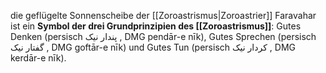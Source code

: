 die geflügelte Sonnenscheibe der [[Zoroastrismus|Zoroastrier]]
Faravahar ist ein **Symbol der drei Grundprinzipien des [[Zoroastrismus]]**: Gutes Denken (persisch پندار نیک , DMG pendār-e nīk), Gutes Sprechen (persisch گفتار نیک , DMG goftār-e nīk) und Gutes Tun (persisch کردار نیک , DMG kerdār-e nīk).